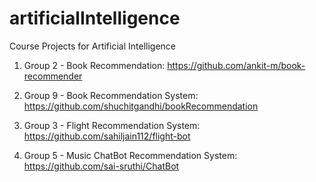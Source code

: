 # artificialIntelligence
Course Projects for Artificial Intelligence

1. Group 2 - Book Recommendation: https://github.com/ankit-m/book-recommender

2. Group 9 - Book Recommendation System: https://github.com/shuchitgandhi/bookRecommendation

3. Group 3 - Flight Recommendation System: https://github.com/sahiljain112/flight-bot

4. Group 5 - Music ChatBot Recommendation System: https://github.com/sai-sruthi/ChatBot
